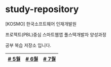 # study-repository

[KOSMO] 한국소프트웨어 인재개발원

프로젝트(PBL)중심 스마트웹앱 풀스택개발자 양성과정

공부 복습 저장소 입니다.

 [# 5월](https://github.com/SungWoo0315/study-repository/tree/main/5) | [# 6월](https://github.com/SungWoo0315/study-repository/tree/main/6) | [# 7월](https://github.com/SungWoo0315/study-repository/tree/main/7)
|:----:|:----:|:----:|
